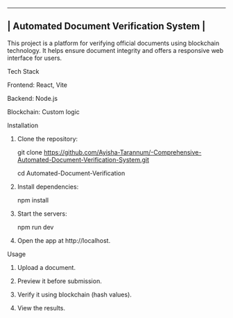 
_________________________________________
                                      
| Automated Document Verification System |                                   
-----------------------------------------
This project is a platform for verifying official documents using blockchain technology. It helps ensure document integrity and offers a responsive web interface for users.


Tech Stack

Frontend: React, Vite

Backend: Node.js

Blockchain: Custom logic


Installation

1. Clone the repository:

   git clone https://github.com/Ayisha-Tarannum/-Comprehensive-Automated-Document-Verification-System.git

   cd Automated-Document-Verification


2. Install dependencies:

   npm install


3. Start the servers:

   npm run dev


4. Open the app at http://localhost.



Usage

1. Upload a document.


2. Preview it before submission.


3. Verify it using blockchain (hash values).


4. View the results.

